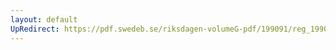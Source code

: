 ```yaml
---
layout: default
UpRedirect: https://pdf.swedeb.se/riksdagen-volumeG-pdf/199091/reg_199091/reg_199091_0942.pdf
---
```

